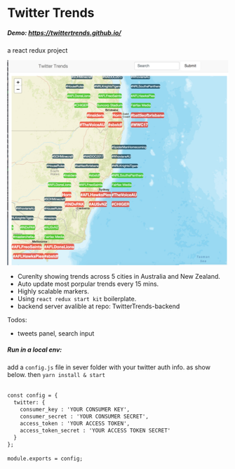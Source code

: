 # Twitter Trends 
##### Demo: https://twittertrends.github.io/
a react redux project 

![](https://github.com/Donnzh/TwitterTrends/blob/master/src/common/Images/readmeImage2.png)


* Curenlty showing trends across 5 cities in Australia and New Zealand.
* Auto update most porpular trends every 15 mins.
* Highly scalable markers.
* Using `react redux start kit` boilerplate.
* backend server avalible at repo: TwitterTrends-backend

Todos:

* tweets panel, search input

##### Run in a local env:

add a `config.js` file in sever folder with your twitter auth info. as show below.
 then `yarn install & start`

```

const config = {
  twitter: {
    consumer_key : 'YOUR CONSUMER KEY',
    consumer_secret : 'YOUR CONSUMER SECRET',
    access_token : 'YOUR ACCESS TOKEN',
    access_token_secret : 'YOUR ACCESS TOKEN SECRET'
  }
};

module.exports = config;



```
